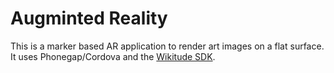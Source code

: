 # Augminted Reality

This is a marker based AR application to render art images on a flat surface. It uses Phonegap/Cordova and the [Wikitude SDK](http://www.wikitude.com/developer/documentation/ios).

